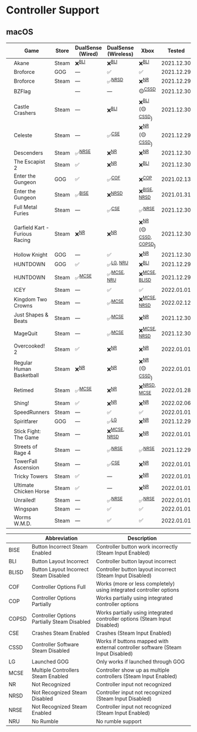 # Controller Support

## macOS

|                                                                                                                  | Game                           | Store | DualSense (Wired)          | DualSense (Wireless)                      | Xbox                                                                 | Tested     |
| ---------------------------------------------------------------------------------------------------------------- | ------------------------------ | ----- | -------------------------- | ----------------------------------------- | -------------------------------------------------------------------- | ---------- |
| <img src="Pictures/Akane.png" alt="Akane" style="zoom:25%;" />                                                   | Akane                          | Steam | ❌<sup>[BLI](#bli)</sup>   | ❌<sup>[BLI](#bli)</sup>                  | ❌<sup>[BLI](#bli)</sup>                                             | 2021.12.30 |
| <img src="Pictures/Broforce.png" alt="Broforce" style="zoom:25%;" />                                             | Broforce                       | GOG   | —                          | ✅                                        | ✅                                                                   | 2021.12.29 |
| <img src="Pictures/Broforce.png" alt="Broforce" style="zoom:25%;" />                                             | Broforce                       | Steam | —                          | ✅<sup>[NRSD](#nrsd)</sup>                | ❌<sup>[NR](#nr)</sup>                                               | 2021.12.29 |
| <img src="Pictures/BZFlag.png" alt="BZFlag" style="zoom:25%;" />                                                 | BZFlag                         |       | —                          | —                                         | 🟡<sup>[CSSD](#cssd)</sup>                                           | 2021.12.30 |
| <img src="Pictures/Castle Crashers.png" alt="Castle Crashers" style="zoom:25%;" />                               | Castle Crashers                | Steam | —                          | ❌<sup>[BLI](#bli)</sup>                  | ❌<sup>[BLI](#bli)</sup> (🟡<sup>[CSSD](#cssd)</sup>)                | 2021.12.30 |
| <img src="Pictures/Celeste.png" alt="Celeste" style="zoom:25%;" />                                               | Celeste                        | Steam | —                          | ✅<sup>[CSE](#cse)</sup>                  | ❌<sup>[NR](#nr)</sup> (🟡<sup>[CSSD](#cssd)</sup>)                  | 2021.12.29 |
| <img src="Pictures/Descenders.png" alt="Descenders" style="zoom:25%;" />                                         | Descenders                     | Steam | ✅<sup>[NRSE](#nrse)</sup> | ❌<sup>[NR](#NR)</sup>                    | ❌<sup>[NR](#nr)</sup>                                               | 2021.12.30 |
| <img src="Pictures/The Escapist 2.png" alt="The Escapist 2" style="zoom:25%;" />                                 | The Escapist 2                 | Steam | ✅                         | ❌<sup>[NR](#NR)</sup>                    | ❌<sup>[BLI](#bli)</sup>                                             | 2021.12.30 |
| <img src="Pictures/Enter the Gungeon.png" alt="Enter the Gungeon" style="zoom:25%;" />                           | Enter the Gungeon              | GOG   | ✅                         | ✅<sup>[COF](#cof)</sup>                  | ❌<sup>[COP](#cop)</sup>                                             | 2021.02.13 |
| <img src="Pictures/Enter the Gungeon.png" alt="Enter the Gungeon" style="zoom:25%;" />                           | Enter the Gungeon              | Steam | ✅<sup>[BISE](#bise)</sup> | ❌<sup>[NRSD](#NRSD)</sup>                | ❌<sup>[BISE](#bise), [NRSD](#nrsd)</sup>                            | 2021.01.31 |
| <img src="Pictures/Full Metal Furies.png" alt="Full Metal Furies" style="zoom:25%;" />                           | Full Metal Furies              | Steam | —                          | ✅<sup>[CSE](#cse)</sup>                  | ✅<sup>[NRSE](#nrse)</sup>                                           | 2021.12.30 |
| <img src="Pictures/Garfield Kart - Furious Racing.png" alt="Garfield Kart - Furious Racing" style="zoom:25%;" /> | Garfield Kart - Furious Racing | Steam | ❌<sup>[NR](#nr)</sup>     | ❌<sup>[NR](#nr)</sup>                    | ❌<sup>[NR](#nr)</sup> (🟡<sup>[CSSD](#cssd), [COPSD](#copsd)</sup>) | 2021.12.30 |
| <img src="Pictures/Hollow Knight.png" alt="Hollow Knight" style="zoom:25%;" />                                   | Hollow Knight                  | GOG   | —                          | ✅                                        | ❌<sup>[NR](#nr)</sup>                                               | 2021.12.30 |
| <img src="Pictures/HUNTDOWN.png" alt="HUNTDOWN" style="zoom:25%;" />                                             | HUNTDOWN                       | GOG   | ✅                         | ✅<sup>[LG](#lg), [NRU](#nru)</sup>       | ❌<sup>[BLI](#bli)</sup>                                             | 2021.12.29 |
| <img src="Pictures/HUNTDOWN.png" alt="HUNTDOWN" style="zoom:25%;" />                                             | HUNTDOWN                       | Steam | ✅<sup>[MCSE](#mcse)</sup> | ✅<sup>[MCSE](#mcse), [NRU](#nru)</sup>   | ❌<sup>[MCSE](#mcse), [BLISD](#blisd)</sup>                          | 2021.12.29 |
| <img src="Pictures/ICEY.png" alt="ICEY" style="zoom:25%;" />                                                     | ICEY                           | Steam | —                          | ✅                                        | ✅                                                                   | 2022.01.01 |
| <img src="Pictures/Kingdom Two Crowns.png" alt="Kingdom Two Crowns" style="zoom:25%;" />                         | Kingdom Two Crowns             | Steam | —                          | ✅<sup>[MCSE](#mcse)</sup>                | ❌<sup>[MCSE](#mcse), [NRSD](#nrsd)</sup>                            | 2022.02.12 |
| <img src="Pictures/Just Shapes & Beats.png" alt="Just Shapes & Beats" style="zoom:25%;" />                       | Just Shapes & Beats            | Steam | —                          | ✅<sup>[MCSE](#mcse)</sup>                | ❌<sup>[NR](#nr)</sup>                                               | 2021.12.30 |
| <img src="Pictures/MageQuit.png" alt="MageQuit" style="zoom:25%;" />                                             | MageQuit                       | Steam | —                          | ✅<sup>[MCSE](#mcse)</sup>                | ❌<sup>[MCSE](#mcse), [NRSD](#nrsd)</sup>                            | 2021.12.30 |
| <img src="Pictures/Overcooked! 2.png" alt="Overcooked! 2" style="zoom:25%;" />                                   | Overcooked! 2                  | Steam | ✅                         | ❌<sup>[NR](#nr)</sup>                    | ❌<sup>[NR](#nr)</sup>                                               | 2022.01.01 |
| <img src="Pictures/Regular Human Basketball.png" alt="Regular Human Basketball" style="zoom:25%;" />             | Regular Human Basketball       | Steam | ❌<sup>[NR](#nr)</sup>     | ❌<sup>[NR](#nr)</sup>                    | ❌<sup>[NR](#nr)</sup> (🟡<sup>[CSSD](#cssd)</sup>)                  | 2022.01.01 |
| <img src="Pictures/Retimed.png" alt="Retimed" style="zoom:25%;" />                                               | Retimed                        | Steam | ✅<sup>[MCSE](#mcse)</sup> | ❌<sup>[NR](#nr)</sup>                    | ❌<sup>[NRSD](#nrsd), [MCSE](#mcse)</sup>                            | 2022.01.28 |
| <img src="Pictures/Shing!.png" alt="Shing!" style="zoom:25%;" />                                                 | Shing!                         | Steam | ✅                         | ❌<sup>[NR](#nr)</sup>                    | ❌<sup>[NR](#nr)</sup>                                               | 2022.02.06 |
| <img src="Pictures/SpeedRunners.png" alt="SpeedRunners" style="zoom:25%;" />                                     | SpeedRunners                   | Steam | —                          | ✅                                        | ✅                                                                   | 2022.01.01 |
| <img src="Pictures/Spiritfarer.png" alt="Spiritfarer" style="zoom:25%;" />                                       | Spiritfarer                    | GOG   | —                          | ✅<sup>[LG](#lg)</sup>                    | ❌<sup>[NR](#nr)</sup>                                               | 2021.12.29 |
| <img src="Pictures/Stick Fight - The Game.png" alt="Stick Fight: The Game" style="zoom:25%;" />                  | Stick Fight: The Game          | Steam | —                          | ❌<sup>[MCSE](#mcse), [NRSD](#nrsd)</sup> | ❌<sup>[NR](#nr)</sup>                                               | 2022.01.01 |
| <img src="Pictures/Streets of Rage 4.png" alt="Streets of Rage 4" style="zoom:25%;" />                           | Streets of Rage 4              | Steam | —                          | ✅<sup>[NRSE](#nrse)</sup>                | ✅<sup>[NRSE](#nrse)</sup>                                           | 2021.12.29 |
| <img src="Pictures/TowerFall Ascension.png" alt="TowerFall Ascension" style="zoom:25%;" />                       | TowerFall Ascension            | Steam | —                          | ✅<sup>[CSE](#cse)</sup>                  | ❌<sup>[NR](#nr)</sup>                                               | 2022.01.01 |
| <img src="Pictures/Tricky Towers.png" alt="Tricky Towers" style="zoom:25%;" />                                   | Tricky Towers                  | Steam | ✅                         | —                                         | ❌<sup>[NR](#nr)</sup>                                               | 2022.01.01 |
| <img src="Pictures/Ultimate Chicken Horse.png" alt="Ultimate Chicken Horse" style="zoom:25%;" />                 | Ultimate Chicken Horse         | Steam | ✅                         | —                                         | ❌<sup>[NR](#nr)</sup>                                               | 2022.01.01 |
| <img src="Pictures/Unrailed!.png" alt="Unrailed!" style="zoom:25%;" />                                           | Unrailed!                      | Steam | —                          | ✅<sup>[NRSE](#nrse)</sup>                | ✅<sup>[NRSE](#nrse)</sup>                                           | 2022.01.01 |
| <img src="Pictures/Wingspan.png" alt="Wingspan" style="zoom:25%;" />                                             | Wingspan                       | Steam | —                          | ✅                                        | ✅                                                                   | 2022.01.01 |
| <img src="Pictures/Worms W.M.D.png" alt="Worms W.M.D." style="zoom:25%;" />                                      | Worms W.M.D.                   | Steam | —                          | ✅                                        | ✅                                                                   | 2022.01.01 |

|                           | Abbreviation                                | Description                                                                      |
| ------------------------- | ------------------------------------------- | -------------------------------------------------------------------------------- |
| <a name="bise">BISE</a>   | Button Incorrect Steam Enabled              | Controller button work incorrectly (Steam Input Enabled)                         |
| <a name="bli">BLI</a>     | Button Layout Incorrect                     | Controller button layout incorrect                                               |
| <a name="blisd">BLISD</a> | Button Layout Incorrect Steam Disabled      | Controller button layout incorrect (Steam Input Disabled)                        |
| <a name="cof">COF</a>     | Controller Options Full                     | Works (more or less completely) using integrated controller options              |
| <a name="cop">COP</a>     | Controller Options Partially                | Works partially using integrated controller options                              |
| <a name="copsd">COPSD</a> | Controller Options Partially Steam Disabled | Works partially using integrated controller options (Steam Input Disabled)       |
| <a name="cse">CSE</a>     | Crashes Steam Enabled                       | Crashes (Steam Input Enabled)                                                    |
| <a name="cssd">CSSD</a>   | Controller Software Steam Disabled          | Works if buttons mapped with external controller software (Steam Input Disabled) |
| <a name="lg">LG</a>       | Launched GOG                                | Only works if launched through GOG                                               |
| <a name="mcse">MCSE</a>   | Multiple Controllers Steam Enabled          | Controller show up as multiple controllers (Steam Input Enabled)                 |
| <a name="nr">NR</a>       | Not Recognized                              | Controller input not recognized                                                  |
| <a name="nrsd">NRSD</a>   | Not Recognized Steam Disabled               | Controller input not recognized (Steam Input Disabled)                           |
| <a name="nrse">NRSE</a>   | Not Recognized Steam Enabled                | Controller input not recognized (Steam Input Enabled)                            |
| <a name="nru">NRU</a>     | No Rumble                                   | No rumble support                                                                |
